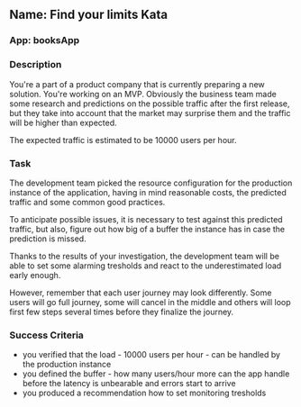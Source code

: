 ## Name: Find your limits Kata

### App: booksApp

### Description

You're a part of a product company that is currently preparing a new solution. You're working on an MVP.
Obviously the business team made some research and predictions on the possible traffic after the 
first release, but they take into account that the market may surprise them and the traffic will be higher than expected.

The expected traffic is estimated to be 10000 users per hour.

### Task
The development team picked the resource configuration for the production instance of the application, 
having in mind reasonable costs, the predicted traffic and some common good practices.

To anticipate possible issues, it is necessary to test against this predicted traffic, but also, figure out
how big of a buffer the instance has in case the prediction is missed.

Thanks to the results of your investigation, the development team will be able to set some alarming 
tresholds and react to the underestimated load early enough.

However, remember that each user journey may look differently. Some users will go full journey, 
some will cancel in the middle and others will loop first few steps several times before they
finalize the journey. 

### Success Criteria
- you verified that the load - 10000 users per hour - can be handled by the production instance
- you defined the buffer - how many users/hour more can the app handle before the latency is unbearable 
and errors start to arrive
- you produced a recommendation how to set monitoring tresholds